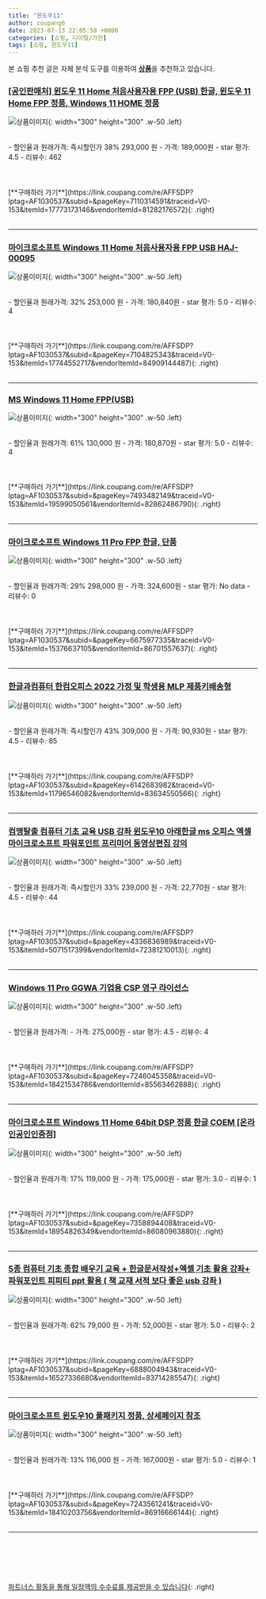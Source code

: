 ```yaml
---
title: "윈도우11"
author: coupang6
date: 2023-07-13 22:05:59 +0800
categories: [쇼핑, 디이털/가전]
tags: [쇼핑, 윈도우11]
---
```


본 쇼핑 추천 글은 자체 분석 도구를 이용하여 [**상품**](https://link.coupang.com/a/bao1ui)을 추천하고 있습니다.

### [[공인판매처] 윈도우 11 Home 처음사용자용 FPP (USB) 한글, 윈도우 11 Home FPP 정품, Windows 11 HOME 정품](https://link.coupang.com/re/AFFSDP?lptag=AF1030537&subid=&pageKey=7110314591&traceid=V0-153&itemId=17773173146&vendorItemId=81282176572)

![상품이미지](https://thumbnail9.coupangcdn.com/thumbnails/remote/230x230ex/image/vendor_inventory/5188/cbbc7ab0792a5e791cb1713bd4c3bbfd05ffa8c2d203e0897bb38ece6cf8.jpg){: width="300" height="300" .w-50 .left}


<br>
- 할인율과 원래가격: 즉시할인가 38%  293,000   원
- 가격: 189,000원
- star 평가: 4.5
- 리뷰수: 462
<br>
<br>
<br>
<br>
[**구매하러 가기**](https://link.coupang.com/re/AFFSDP?lptag=AF1030537&subid=&pageKey=7110314591&traceid=V0-153&itemId=17773173146&vendorItemId=81282176572){: .right}
<br>
<br>

---

### [마이크로소프트 Windows 11 Home 처음사용자용 FPP USB HAJ-00095](https://link.coupang.com/re/AFFSDP?lptag=AF1030537&subid=&pageKey=7104825343&traceid=V0-153&itemId=17744552717&vendorItemId=84909144487)

![상품이미지](https://thumbnail8.coupangcdn.com/thumbnails/remote/230x230ex/image/vendor_inventory/5420/881d6f9df7908ae2b8d71d5f7cb4adfc9ad106795bb945ed133967b50208.jpg){: width="300" height="300" .w-50 .left}


<br>
- 할인율과 원래가격: 32%  253,000   원
- 가격: 180,840원
- star 평가: 5.0
- 리뷰수: 4
<br>
<br>
<br>
<br>
[**구매하러 가기**](https://link.coupang.com/re/AFFSDP?lptag=AF1030537&subid=&pageKey=7104825343&traceid=V0-153&itemId=17744552717&vendorItemId=84909144487){: .right}
<br>
<br>

---

### [MS Windows 11 Home FPP(USB)](https://link.coupang.com/re/AFFSDP?lptag=AF1030537&subid=&pageKey=7493482149&traceid=V0-153&itemId=19599050561&vendorItemId=82862486790)

![상품이미지](https://thumbnail6.coupangcdn.com/thumbnails/remote/230x230ex/image/vendor_inventory/caf2/701e09f8eb0f8190027ff64b0072d321018ee3a3ca17dcab80685e6cac54.jpg){: width="300" height="300" .w-50 .left}


<br>
- 할인율과 원래가격: 61%  130,000   원
- 가격: 180,870원
- star 평가: 5.0
- 리뷰수: 4
<br>
<br>
<br>
<br>
[**구매하러 가기**](https://link.coupang.com/re/AFFSDP?lptag=AF1030537&subid=&pageKey=7493482149&traceid=V0-153&itemId=19599050561&vendorItemId=82862486790){: .right}
<br>
<br>

---

### [마이크로소프트 Windows 11 Pro FPP 한글, 단품](https://link.coupang.com/re/AFFSDP?lptag=AF1030537&subid=&pageKey=6675977335&traceid=V0-153&itemId=15376637105&vendorItemId=86701557637)

![상품이미지](https://thumbnail8.coupangcdn.com/thumbnails/remote/230x230ex/image/vendor_inventory/7ccc/742a7578adaeb81e08be5e1e584e320fd3c520c60b9d23aacc73adc60a1c.png){: width="300" height="300" .w-50 .left}


<br>
- 할인율과 원래가격: 29%  298,000   원
- 가격: 324,600원
- star 평가: No data
- 리뷰수: 0
<br>
<br>
<br>
<br>
[**구매하러 가기**](https://link.coupang.com/re/AFFSDP?lptag=AF1030537&subid=&pageKey=6675977335&traceid=V0-153&itemId=15376637105&vendorItemId=86701557637){: .right}
<br>
<br>

---

### [한글과컴퓨터 한컴오피스 2022 가정 및 학생용 MLP 제품키배송형](https://link.coupang.com/re/AFFSDP?lptag=AF1030537&subid=&pageKey=6142683982&traceid=V0-153&itemId=11796546082&vendorItemId=83634550566)

![상품이미지](https://thumbnail10.coupangcdn.com/thumbnails/remote/230x230ex/image/retail/images/1219300565495223-84f529be-19a6-477d-bd0d-f25a2eabd36d.jpg){: width="300" height="300" .w-50 .left}


<br>
- 할인율과 원래가격: 즉시할인가 43%  309,000   원
- 가격: 90,930원
- star 평가: 4.5
- 리뷰수: 85
<br>
<br>
<br>
<br>
[**구매하러 가기**](https://link.coupang.com/re/AFFSDP?lptag=AF1030537&subid=&pageKey=6142683982&traceid=V0-153&itemId=11796546082&vendorItemId=83634550566){: .right}
<br>
<br>

---

### [컴맹탈출 컴퓨터 기초 교육 USB 강좌 윈도우10 아래한글 ms 오피스 엑셀 마이크로소프트 파워포인트 프리미어 동영상편집 강의](https://link.coupang.com/re/AFFSDP?lptag=AF1030537&subid=&pageKey=4336836989&traceid=V0-153&itemId=5071517399&vendorItemId=72381210013)

![상품이미지](https://thumbnail9.coupangcdn.com/thumbnails/remote/230x230ex/image/vendor_inventory/7eeb/3072c6309cbc76db8a8c903419fbe5fd08db49cf61010834c4af5212aba9.jpg){: width="300" height="300" .w-50 .left}


<br>
- 할인율과 원래가격: 즉시할인가 33%  239,000   원
- 가격: 22,770원
- star 평가: 4.5
- 리뷰수: 44
<br>
<br>
<br>
<br>
[**구매하러 가기**](https://link.coupang.com/re/AFFSDP?lptag=AF1030537&subid=&pageKey=4336836989&traceid=V0-153&itemId=5071517399&vendorItemId=72381210013){: .right}
<br>
<br>

---

### [Windows 11 Pro GGWA 기업용 CSP 영구 라이선스](https://link.coupang.com/re/AFFSDP?lptag=AF1030537&subid=&pageKey=7246045358&traceid=V0-153&itemId=18421534786&vendorItemId=85563462888)

![상품이미지](https://thumbnail10.coupangcdn.com/thumbnails/remote/230x230ex/image/vendor_inventory/1158/4fed5502b33d8e34507ac2913cefd837c9db8f4485817acae9464ef1bc8f.jpg){: width="300" height="300" .w-50 .left}


<br>
- 할인율과 원래가격: 
- 가격: 275,000원
- star 평가: 4.5
- 리뷰수: 4
<br>
<br>
<br>
<br>
[**구매하러 가기**](https://link.coupang.com/re/AFFSDP?lptag=AF1030537&subid=&pageKey=7246045358&traceid=V0-153&itemId=18421534786&vendorItemId=85563462888){: .right}
<br>
<br>

---

### [마이크로소프트 Windows 11 Home 64bit DSP 정품 한글 COEM [온라인공인인증점]](https://link.coupang.com/re/AFFSDP?lptag=AF1030537&subid=&pageKey=7358894408&traceid=V0-153&itemId=18954826349&vendorItemId=86080963880)

![상품이미지](https://thumbnail9.coupangcdn.com/thumbnails/remote/230x230ex/image/vendor_inventory/5a00/0fc4a192aff7561680bc043f9163ac9d6f59a3e1c24b3c924773db52010d.png){: width="300" height="300" .w-50 .left}


<br>
- 할인율과 원래가격: 17%  119,000   원
- 가격: 175,000원
- star 평가: 3.0
- 리뷰수: 1
<br>
<br>
<br>
<br>
[**구매하러 가기**](https://link.coupang.com/re/AFFSDP?lptag=AF1030537&subid=&pageKey=7358894408&traceid=V0-153&itemId=18954826349&vendorItemId=86080963880){: .right}
<br>
<br>

---

### [5종 컴퓨터 기초 종합 배우기 교육 + 한글문서작성+엑셀 기초 활용 강좌+ 파워포인트 피피티 ppt 활용 ( 책 교재 서적 보다 좋은 usb 강좌 )](https://link.coupang.com/re/AFFSDP?lptag=AF1030537&subid=&pageKey=6888004943&traceid=V0-153&itemId=16527336680&vendorItemId=83714285547)

![상품이미지](https://thumbnail7.coupangcdn.com/thumbnails/remote/230x230ex/image/vendor_inventory/e850/c395c6ec9fd25968aacfd628c7cc72fee1cb4305917eaa8c2534e70234fa.jpg){: width="300" height="300" .w-50 .left}


<br>
- 할인율과 원래가격: 62%  79,000   원
- 가격: 52,000원
- star 평가: 5.0
- 리뷰수: 2
<br>
<br>
<br>
<br>
[**구매하러 가기**](https://link.coupang.com/re/AFFSDP?lptag=AF1030537&subid=&pageKey=6888004943&traceid=V0-153&itemId=16527336680&vendorItemId=83714285547){: .right}
<br>
<br>

---

### [마이크로소프트 윈도우10 풀패키지 정품, 상세페이지 참조](https://link.coupang.com/re/AFFSDP?lptag=AF1030537&subid=&pageKey=7243561241&traceid=V0-153&itemId=18410203756&vendorItemId=86916666144)

![상품이미지](https://thumbnail7.coupangcdn.com/thumbnails/remote/230x230ex/image/vendor_inventory/e1e2/309b6b160196178b32cc2abe08198dfa1f26b6e78af06e646f1018a74df1.jpeg){: width="300" height="300" .w-50 .left}


<br>
- 할인율과 원래가격: 13%  116,000   원
- 가격: 167,000원
- star 평가: 5.0
- 리뷰수: 1
<br>
<br>
<br>
<br>
[**구매하러 가기**](https://link.coupang.com/re/AFFSDP?lptag=AF1030537&subid=&pageKey=7243561241&traceid=V0-153&itemId=18410203756&vendorItemId=86916666144){: .right}
<br>
<br>

---
<br><br><br><br><br> [파트너스 활동을 통해 일정액의 수수료를 제공받을 수 있습니다](https://link.coupang.com/a/bao1ui){: .right}